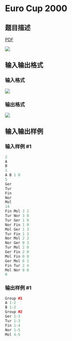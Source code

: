 # Euro Cup 2000

## 题目描述

[problemUrl]: https://uva.onlinejudge.org/index.php?option=com_onlinejudge&Itemid=8&category=13&page=show_problem&problem=1127

[PDF](https://uva.onlinejudge.org/external/101/p10186.pdf)

![](https://cdn.luogu.com.cn/upload/vjudge_pic/UVA10186/002c94ac60913af59f670bcf75f05a37964a1143.png)

## 输入输出格式

### 输入格式

![](https://cdn.luogu.com.cn/upload/vjudge_pic/UVA10186/a9fe13994fdece1d01cd45db1d46a2f7e4735b98.png)

### 输出格式

![](https://cdn.luogu.com.cn/upload/vjudge_pic/UVA10186/18c04303a93385cf438676e8483904f7b0433257.png)

## 输入输出样例

### 输入样例 #1

```cpp
2
A
B
1
A B 1 0
5
Ger
Tur
Fin
Nor
Mol
14
Fin Mol 3 2
Tur Nor 3 0
Tur Ger 1 0
Nor Fin 1 0
Mol Ger 1 3
Tur Fin 1 3
Nor Mol 2 2
Nor Ger 0 3
Tur Mol 2 0
Ger Fin 2 0
Mol Fin 0 0
Ger Mol 6 1
Fin Tur 2 4
Mol Nor 0 0
0
```


### 输出样例 #1

```cpp
Group #1
A 1-2
B 1-2
Group #2
Ger 1-3
Tur 1-3
Fin 1-4
Nor 1-5
Mol 4-5
```


